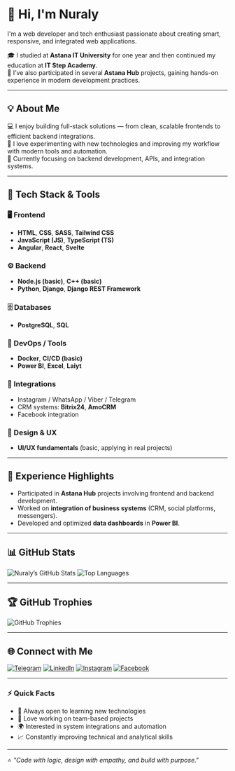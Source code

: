 # 👋 Hi, I'm Nuraly  

I'm a web developer and tech enthusiast passionate about creating smart, responsive, and integrated web applications.  

🎓 I studied at **Astana IT University** for one year and then continued my education at **IT Step Academy**.  
🚀 I’ve also participated in several **Astana Hub** projects, gaining hands-on experience in modern development practices.  

---

## 💡 About Me
💻 I enjoy building full-stack solutions — from clean, scalable frontends to efficient backend integrations.  
🔧 I love experimenting with new technologies and improving my workflow with modern tools and automation.  
🌱 Currently focusing on backend development, APIs, and integration systems.  

---

## 🧠 Tech Stack & Tools

### 🖥️ Frontend
- **HTML**, **CSS**, **SASS**, **Tailwind CSS**
- **JavaScript (JS)**, **TypeScript (TS)**
- **Angular**, **React**, **Svelte**

### ⚙️ Backend
- **Node.js (basic)**, **C++ (basic)**
- **Python**, **Django**, **Django REST Framework**

### 🗄️ Databases
- **PostgreSQL**, **SQL**

### 🧰 DevOps / Tools
- **Docker**, **CI/CD (basic)**  
- **Power BI**, **Excel**, **Laiyt**

### 🧩 Integrations
- Instagram / WhatsApp / Viber / Telegram  
- CRM systems: **Bitrix24**, **AmoCRM**  
- Facebook integration

### 🎨 Design & UX
- **UI/UX fundamentals** (basic, applying in real projects)

---

## 🚀 Experience Highlights
- Participated in **Astana Hub** projects involving frontend and backend development.  
- Worked on **integration of business systems** (CRM, social platforms, messengers).  
- Developed and optimized **data dashboards** in **Power BI**.  

---

## 📊 GitHub Stats

![Nuraly’s GitHub Stats](https://github-readme-stats.vercel.app/api?username=Nuraly123456&show_icons=true&theme=tokyonight)
![Top Languages](https://github-readme-stats.vercel.app/api/top-langs/?username=Nuraly123456&layout=compact&theme=tokyonight)

---

## 🏆 GitHub Trophies
![GitHub Trophies](https://github-profile-trophy.vercel.app/?username=Nuraly123456&theme=tokyonight)

---

## 🌐 Connect with Me
[![Telegram](https://img.shields.io/badge/Telegram-2CA5E0?style=for-the-badge&logo=telegram&logoColor=white)](#)
[![LinkedIn](https://img.shields.io/badge/LinkedIn-0077B5?style=for-the-badge&logo=linkedin&logoColor=white)](#)
[![Instagram](https://img.shields.io/badge/Instagram-E4405F?style=for-the-badge&logo=instagram&logoColor=white)](#)
[![Facebook](https://img.shields.io/badge/Facebook-1877F2?style=for-the-badge&logo=facebook&logoColor=white)](#)

---

### ⚡ Quick Facts
- 🎯 Always open to learning new technologies  
- 🤝 Love working on team-based projects  
- 🌍 Interested in system integrations and automation  
- 📈 Constantly improving technical and analytical skills  

---

⭐ *"Code with logic, design with empathy, and build with purpose."*  
